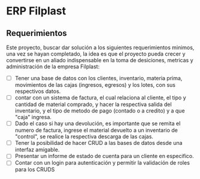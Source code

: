 # ERP Filplast

  ## Requerimientos

Este proyecto, buscar dar solución a los siguientes requerimientos minimos, una vez se hayan completado, la idea es que el proyecto pueda crecer y convertirse en un aliado indispensable en la toma de desiciones, metricas y administración de la empresa Filplast:

- [ ] Tener una base de datos con los clientes, inventario, materia prima, movimientos de las cajas (ingresos, egresos) y los lotes, con sus respectivos datos.
- [ ] contar con un sistema de factura, el cual relaciona al cliente, el tipo y cantidad de material comprado, y hacer la respectiva salida del inventario, y el tipo de metodo de pago (contado o a credito) y a que "caja" ingresa.
- [ ] Dado el caso si hay una devolución, es importante que se remita el numero de factura, ingrese el material devuelto a un inventario de "control", se realice la respectiva descarga de las cajas.
- [ ] Tener la posibilidad de hacer CRUD a las bases de datos desde una interfaz amigable.
- [ ] Presentar un informe de estado de cuenta para un cliente en especifico.
- [ ] Contar con un login para autenticación y permitir la validación de roles para los CRUDS
